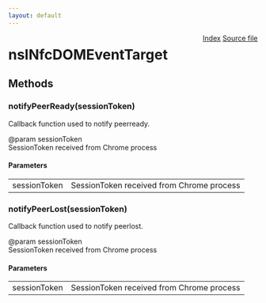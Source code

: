 ```yaml
---
layout: default
---
```

<div class='links' style='float:right'><a href="../index.html">Index</a>
<a href="http://dxr.mozilla.org/mozilla-central/source/dom/nfc/nsINfcContentHelper.idl">Source file</a>
</div>

# nsINfcDOMEventTarget #

## Methods ##

### notifyPeerReady(sessionToken) ###
  
Callback function used to notify peerready.  
  
@param sessionToken  
       SessionToken received from Chrome process  
  

#### Parameters ####

<table>

<tr>
<td>sessionToken</td>
<td>       SessionToken received from Chrome process  
</td>
</tr>

</table>

### notifyPeerLost(sessionToken) ###
  
Callback function used to notify peerlost.  
  
@param sessionToken  
       SessionToken received from Chrome process  
  

#### Parameters ####

<table>

<tr>
<td>sessionToken</td>
<td>       SessionToken received from Chrome process  
</td>
</tr>

</table>

